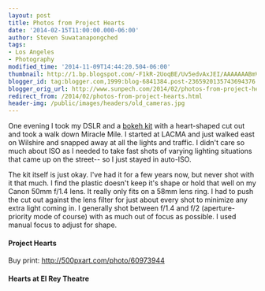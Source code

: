 ```yaml
---
layout: post
title: Photos from Project Hearts
date: '2014-02-15T11:00:00.000-06:00'
author: Steven Suwatanapongched
tags:
- Los Angeles
- Photography
modified_time: '2014-11-09T14:44:20.504-06:00'
thumbnail: http://1.bp.blogspot.com/-F1kR-2UoqBE/Uv5edvAxJEI/AAAAAAABmVQ/FwDBskRCbxg/s600/2014-02-13+at+20-13-11.jpg
blogger_id: tag:blogger.com,1999:blog-6841384.post-2365920135743694376
blogger_orig_url: http://www.sunpech.com/2014/02/photos-from-project-hearts.html
redirect_from: /2014/02/photos-from-project-hearts.html
header-img: /public/images/headers/old_cameras.jpg
---
```


One evening I took my DSLR and a <a href="http://www.amazon.com/gp/product/B004PV8N1I/ref=as_li_ss_tl?ie=UTF8&amp;camp=1789&amp;creative=390957&amp;creativeASIN=B004PV8N1I&amp;linkCode=as2&amp;tag=sunpech-20">bokeh kit</a> with a heart-shaped cut out and took a walk down Miracle Mile. I started at LACMA and just walked east on Wilshire and snapped away at all the lights and traffic. I didn't care so much about ISO as I needed to take fast shots of varying lighting situations that came up on the street-- so I just stayed in auto-ISO.

The kit itself is just okay. I've had it for a few years now, but never shot with it that much. I find the plastic doesn't keep it's shape or hold that well on my Canon 50mm f/1.4 lens. It really only fits on a 58mm lens ring. I had to push the cut out against the lens filter for just about every shot to minimize any extra light coming in. I generally shot between f/1.4 and f/2 (aperture-priority mode of course) with as much out of focus as possible. I used manual focus to adjust for shape.

#### Project Hearts
Buy print: <a href="http://500pxart.com/photo/60973944">http://500pxart.com/photo/60973944</a>
<a href="http://1.bp.blogspot.com/-F1kR-2UoqBE/Uv5edvAxJEI/AAAAAAABmVQ/FwDBskRCbxg/s600/2014-02-13+at+20-13-11.jpg" ><img alt=""  border="0" src="http://1.bp.blogspot.com/-F1kR-2UoqBE/Uv5edvAxJEI/AAAAAAABmVQ/FwDBskRCbxg/s600/2014-02-13+at+20-13-11.jpg"   /></a>

#### Hearts at El Rey Theatre
<a href="http://1.bp.blogspot.com/-AmE-vWINv9c/Uv5eeZ7pRhI/AAAAAAABmVk/twSglMi1Hmc/s600/2014-02-13+at+20-20-58.jpg" ><img alt=""  border="0" src="http://1.bp.blogspot.com/-AmE-vWINv9c/Uv5eeZ7pRhI/AAAAAAABmVk/twSglMi1Hmc/s600/2014-02-13+at+20-20-58.jpg" /></a>
